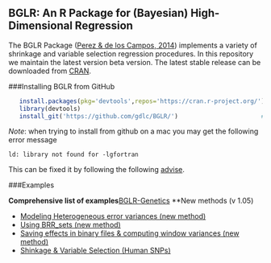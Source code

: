 ## BGLR: An R Package for (Bayesian) High-Dimensional Regression

The BGLR Package ([Perez & de los Campos, 2014](http://www.ncbi.nlm.nih.gov/pubmed/25009151])) implements a variety of shrinkage and variable selection regression procedures. In this repository we maintain the latest
version beta version. The latest stable release can be downloaded from [CRAN](https://cran.r-project.org/web/packages/BGLR/index.html).

###Installing BGLR from GitHub

```R
   install.packages(pkg='devtools',repos='https://cran.r-project.org/')  #1# install devtools
   library(devtools)                                                     #2# load the library
   install_git('https://github.com/gdlc/BGLR/')                       #3# install BGLR from GitHub
```

*Note*: when trying to install from github on a mac you may get the following error message

```
ld: library not found for -lgfortran
```

This can be fixed it by following the following [advise](http://thecoatlessprofessor.com/programming/rcpp-rcpparmadillo-and-os-x-mavericks-lgfortran-and-lquadmath-error/).

 

###Examples

**Comprehensive list of examples**[BGLR-Genetics](http://www.ncbi.nlm.nih.gov/pubmed/25009151)
**New methods (v 1.05)

- [Modeling Heterogeneous error variances (new method)](https://github.com/gdlc/BGLR-R/blob/master/example_heteroskedastic.md)
- [Using BRR_sets (new method)](https://github.com/gdlc/BGLR-R/blob/master/example_sets.md)
- [Saving effects in binary files & computing window variances (new method)](https://github.com/gdlc/BGLR-R/blob/master/example_saveEffects.md)
- [Shinkage & Variable Selection (Human SNPs) ](https://github.com/gdlc/BGLR-R/blob/master/simulationHumanGenos.md)
            
